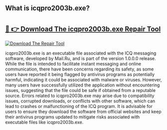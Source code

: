 ## What is icqpro2003b.exe? 

# <h2><a href="https://exedetect.com/download.php?icqpro2003b.exe">🔗 👉 Download The icqpro2003b.exe Repair Tool</a></h2>

[![Download The Repair Tool](https://exedetect.com/download-button.jpg)](https://exedetect.com/download.php?icqpro2003b.exe)

icqpro2003b.exe is an executable file associated with the ICQ messaging software, developed by Mail.Ru, and is part of the version 1.0.0.0 release. While the file is intended to facilitate instant messaging and online communication, there have been concerns regarding its safety, as some users have reported it being flagged by antivirus programs as potentially harmful, indicating it could be associated with malware or viruses. However, many users have successfully utilized the application without encountering issues, suggesting that the file could be safe if obtained from a reputable source. Errors related to icqpro2003b.exe may arise due to compatibility issues, corrupted downloads, or conflicts with other software, which can lead to crashes or malfunctioning of the ICQ program. It is advisable for users to ensure they download the software from official websites and keep their antivirus programs updated to mitigate risks associated with executable files like icqpro2003b.exe.
